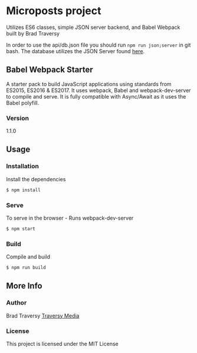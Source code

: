 # Microposts project

Utilizes ES6 classes, simple JSON server backend, and Babel Webpack built by Brad Traversy

In order to use the api/db.json file you should run `npm run json;server` in git bash. The database utilizes the JSON Server found [here](https://www.npmjs.com/package/json-server).

## Babel Webpack Starter

A starter pack to build JavaScript applications using standards from ES2015, ES2016 & ES2017. It uses webpack, Babel and webpack-dev-server to compile and serve. It is fully compatible with Async/Await as it uses the Babel polyfill.

### Version

1.1.0

## Usage

### Installation

Install the dependencies

```sh
$ npm install
```

### Serve

To serve in the browser - Runs webpack-dev-server

```sh
$ npm start
```

### Build

Compile and build

```sh
$ npm run build
```

## More Info

### Author

Brad Traversy
[Traversy Media](http://www.traversymedia.com)

### License

This project is licensed under the MIT License
